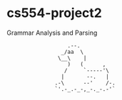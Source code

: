 cs554-project2
==============

Grammar Analysis and Parsing


                       .--.
                     _/aa  \
                    \__\    |
                       )   (      ,
                      /     `-----'\
                     |       --.   |
                   .-\      --'    /-.
                   `'.-_.-_-,_-._-.-'` 
